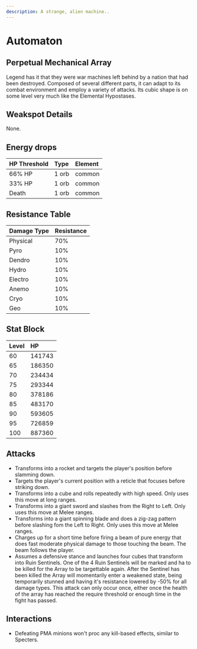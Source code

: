 ```yaml
---
description: A strange, alien machine..
---
```


# Automaton

## Perpetual Mechanical Array

Legend has it that they were war machines left behind by a nation that had been destroyed. Composed of several different parts, it can adapt to its combat environment and employ a variety of attacks. Its cubic shape is on some level very much like the Elemental Hypostases.

## Weakspot Details

None.

## Energy drops

| HP Threshold | Type | Element |
| :--- | :--- | :--- |
| 66% HP | 1 orb | common  
| 33% HP | 1 orb | common   
| Death | 1 orb | common

## Resistance Table

| Damage Type | Resistance |
| :--- | :--- |
| Physical | 70% |
| Pyro | 10% |
| Dendro | 10% |
| Hydro | 10% |
| Electro | 10% |
| Anemo | 10% |
| Cryo | 10% |
| Geo | 10% |

## Stat Block

| Level | HP |
| :--- | :--- |
| 60 | 141743 |
| 65 | 186350 |
| 70 | 234434 |
| 75 | 293344 |
| 80 | 378186 |
| 85 | 483170 |
| 90 | 593605 |
| 95 | 726859 |
| 100 | 887360 |

## Attacks

* Transforms into a rocket and targets the player's position before slamming down.
* Targets the player's current position with a reticle that focuses before striking down.
* Transforms into a cube and rolls repeatedly with high speed. Only uses this move at long ranges.
* Transforms into a giant sword and slashes from the Right to Left. Only uses this move at Melee ranges.
* Transforms into a giant spinning blade and does a zig-zag pattern before slashing fom the Left to Right. Only uses this move at Melee ranges.
* Charges up for a short time before firing a beam of pure energy that does fast moderate physical damage to those touching the beam. The beam follows the player.
* Assumes a defensive stance and launches four cubes that transform into Ruin Sentinels. One of the 4 Ruin Sentinels will be marked and ha to be killed for the Array to be targettable again. After the Sentinel has been killed the Array will momentarily enter a weakened state, being temporarily stunned and having it's resistance lowered by -50% for all damage types. This attack can only occur once, either once the health of the array has reached the require threshold or enough time in the fight has passed.

## Interactions

* Defeating PMA minions won't proc any kill-based effects, similar to Specters.  
